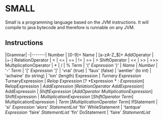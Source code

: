 SMALL
=====

Small is a programming language based on the JVM instructions.
It will compile to java bytecode and therefore is runnable on any JVM.

Instructions
------------

 |Grammar|
-|-------|
Number | [0-9]+
Name | [a-zA-Z_\$]+
AddOperator | [+-]
RelationOperator | <
 | <=
 | ==
 | !=
 | >=
 | >
 ShiftOperator | <<
 | >>
 | >>>
 MultiplicationOperator | *
 | /
 | %
Term | '(' *Expression* ')'
 | *Name*
 | *Number*
 | '-' *Term*
 | '[' *Expression* ']'
 | 'vrai' (true)
 | 'faux' (false)
 | 'aentier' (to int)
 | 'achaine' (to string)
 | 'lon' (length)
Expression | *Turnary Expression*
TurnaryExpression | *Relop Expression* [? *Expression * : *Expression*]
RelopExpression | *AddExpression* [*RelationOperator* *AddExpression*]
AddExpressoin | *ShiftExpression* [*AddOperator* *MultiplicationExpression*]
ShiftExpression | *MultiplicationExpression* [*ShiftOperator* *Term*]
MultiplicationExpression | *Term* [*MultiplicationOperator* *Term*]
IfStatement | 'si' *Expression* 'alors' *StatementList* 'fin'
WhileStatement | 'tantque' *Expression* 'faire' *StatementList* 'fin'
DoStatement | 'faire' *StatementList* 
